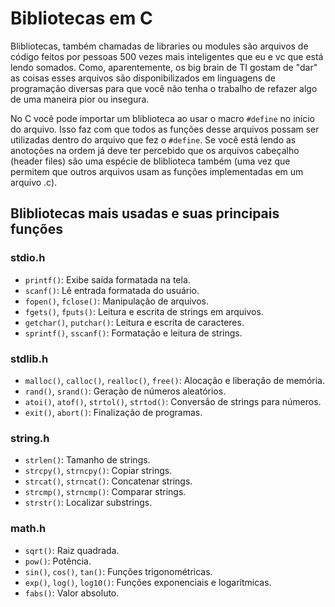 # Bibliotecas em C

Blibliotecas, também chamadas de libraries ou modules são arquivos de código feitos por pessoas 500 vezes mais inteligentes que eu e vc que está lendo somados. Como, aparentemente, os big brain de TI gostam de "dar" as coisas esses arquivos são disponibilizados em linguagens de programação diversas para que você não tenha o trabalho de refazer algo de uma maneira pior ou insegura.

No C você pode importar um bliblioteca ao usar o macro `#define` no início do arquivo. Isso faz com que todos as funções desse arquivos possam ser utilizadas dentro do arquivo que fez o `#define`. Se você está lendo as anotoções na ordem já deve ter percebido que os arquivos cabeçalho (header files) são uma espécie de bliblioteca também (uma vez que permitem que outros arquivos usam as funções implementadas em um arquivo .c).

## Blibliotecas mais usadas e suas principais funções

### stdio.h

- `printf()`: Exibe saída formatada na tela.
- `scanf()`: Lê entrada formatada do usuário.
- `fopen()`, `fclose()`: Manipulação de arquivos.
- `fgets()`, `fputs()`: Leitura e escrita de strings em arquivos.
- `getchar()`, `putchar()`: Leitura e escrita de caracteres.
- `sprintf()`, `sscanf()`: Formatação e leitura de strings.

### stdlib.h

- `malloc()`, `calloc()`, `realloc()`, `free()`: Alocação e liberação de memória.
- `rand()`, `srand()`: Geração de números aleatórios.
- `atoi()`, `atof()`, `strtol()`, `strtod()`: Conversão de strings para números.
- `exit()`, `abort()`: Finalização de programas.

### string.h

- `strlen()`: Tamanho de strings.
- `strcpy()`, `strncpy()`: Copiar strings.
- `strcat()`, `strncat()`: Concatenar strings.
- `strcmp()`, `strncmp()`: Comparar strings.
- `strstr()`: Localizar substrings.

### math.h

- `sqrt()`: Raiz quadrada.
- `pow()`: Potência.
- `sin()`, `cos()`, `tan()`: Funções trigonométricas.
- `exp()`, `log()`, `log10()`: Funções exponenciais e logarítmicas.
- `fabs()`: Valor absoluto.
